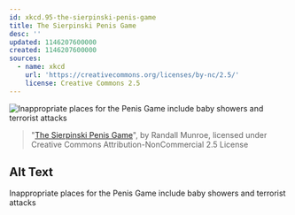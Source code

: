 ```yaml
---
id: xkcd.95-the-sierpinski-penis-game
title: The Sierpinski Penis Game
desc: ''
updated: 1146207600000
created: 1146207600000
sources:
  - name: xkcd
    url: 'https://creativecommons.org/licenses/by-nc/2.5/'
    license: Creative Commons 2.5
---
```

![Inappropriate places for the Penis Game include baby showers and terrorist attacks](https://imgs.xkcd.com/comics/the_sierpinski_penis_game.jpg)
> "[The Sierpinski Penis Game](https://xkcd.com/95/)", by Randall Munroe, licensed under Creative Commons Attribution-NonCommercial 2.5 License

## Alt Text
Inappropriate places for the Penis Game include baby showers and terrorist attacks
